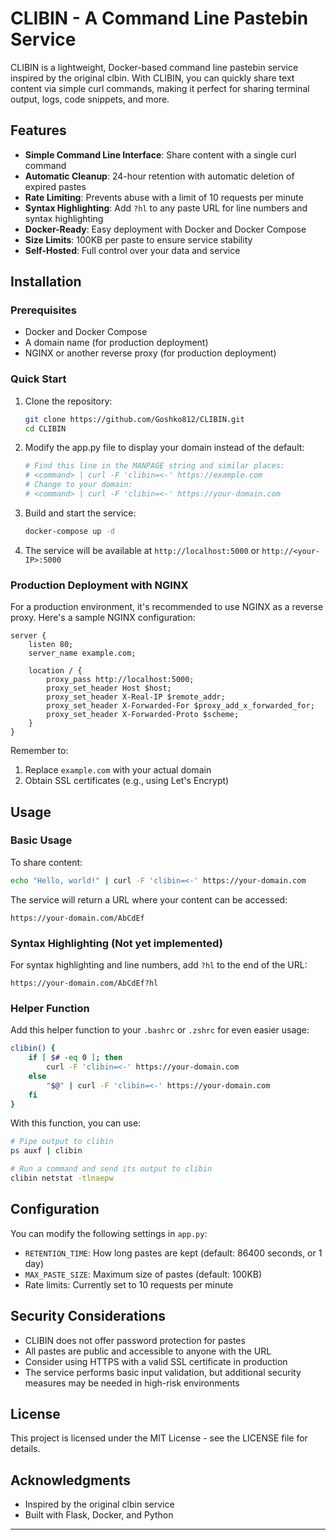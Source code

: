 # CLIBIN - A Command Line Pastebin Service

CLIBIN is a lightweight, Docker-based command line pastebin service inspired by the original clbin. With CLIBIN, you can quickly share text content via simple curl commands, making it perfect for sharing terminal output, logs, code snippets, and more.


## Features

- **Simple Command Line Interface**: Share content with a single curl command
- **Automatic Cleanup**: 24-hour retention with automatic deletion of expired pastes
- **Rate Limiting**: Prevents abuse with a limit of 10 requests per minute
- **Syntax Highlighting**: Add `?hl` to any paste URL for line numbers and syntax highlighting
- **Docker-Ready**: Easy deployment with Docker and Docker Compose
- **Size Limits**: 100KB per paste to ensure service stability
- **Self-Hosted**: Full control over your data and service

## Installation

### Prerequisites

- Docker and Docker Compose
- A domain name (for production deployment)
- NGINX or another reverse proxy (for production deployment)

### Quick Start

1. Clone the repository:
   ```bash
   git clone https://github.com/Goshko812/CLIBIN.git
   cd CLIBIN
   ```

2. Modify the app.py file to display your domain instead of the default:
   ```python
   # Find this line in the MANPAGE string and similar places:
   # <command> | curl -F 'clibin=<-' https://example.com
   # Change to your domain:
   # <command> | curl -F 'clibin=<-' https://your-domain.com
   ```

3. Build and start the service:
   ```bash
   docker-compose up -d
   ```

4. The service will be available at `http://localhost:5000` or `http://<your-IP>:5000`

### Production Deployment with NGINX

For a production environment, it's recommended to use NGINX as a reverse proxy. Here's a sample NGINX configuration:

```nginx
server {
    listen 80;
    server_name example.com;

    location / {
        proxy_pass http://localhost:5000;
        proxy_set_header Host $host;
        proxy_set_header X-Real-IP $remote_addr;
        proxy_set_header X-Forwarded-For $proxy_add_x_forwarded_for;
        proxy_set_header X-Forwarded-Proto $scheme;
    }
}
```

Remember to:
1. Replace `example.com` with your actual domain
2. Obtain SSL certificates (e.g., using Let's Encrypt)

## Usage

### Basic Usage

To share content:

```bash
echo "Hello, world!" | curl -F 'clibin=<-' https://your-domain.com
```

The service will return a URL where your content can be accessed:

```
https://your-domain.com/AbCdEf
```

### Syntax Highlighting (Not yet implemented)

For syntax highlighting and line numbers, add `?hl` to the end of the URL:

```
https://your-domain.com/AbCdEf?hl
```

### Helper Function

Add this helper function to your `.bashrc` or `.zshrc` for even easier usage:

```bash
clibin() {
    if [ $# -eq 0 ]; then
        curl -F 'clibin=<-' https://your-domain.com
    else
        "$@" | curl -F 'clibin=<-' https://your-domain.com
    fi
}
```

With this function, you can use:

```bash
# Pipe output to clibin
ps auxf | clibin

# Run a command and send its output to clibin
clibin netstat -tlnaepw
```

## Configuration

You can modify the following settings in `app.py`:

- `RETENTION_TIME`: How long pastes are kept (default: 86400 seconds, or 1 day)
- `MAX_PASTE_SIZE`: Maximum size of pastes (default: 100KB)
- Rate limits: Currently set to 10 requests per minute

## Security Considerations

- CLIBIN does not offer password protection for pastes
- All pastes are public and accessible to anyone with the URL
- Consider using HTTPS with a valid SSL certificate in production
- The service performs basic input validation, but additional security measures may be needed in high-risk environments

## License

This project is licensed under the MIT License - see the LICENSE file for details.

## Acknowledgments

- Inspired by the original clbin service
- Built with Flask, Docker, and Python

---
